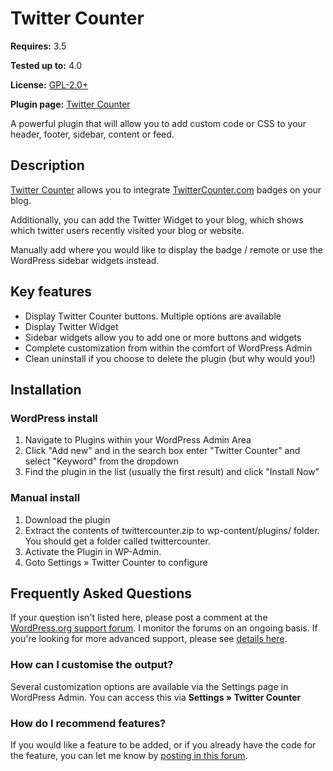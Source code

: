 # Twitter Counter

__Requires:__ 3.5

__Tested up to:__ 4.0

__License:__ [GPL-2.0+](http://www.gnu.org/licenses/gpl-2.0.html)

__Plugin page:__ <a href="http://ajaydsouza.com/wordpress/plugins/twittercounter/">Twitter Counter</a>

A powerful plugin that will allow you to add custom code or CSS to your header, footer, sidebar, content or feed.

## Description

[Twitter Counter](http://ajaydsouza.com/wordpress/plugins/twittercounter/) allows you to integrate <a href="http://twittercounter.com">TwitterCounter.com</a> badges on your blog.

Additionally, you can add the Twitter Widget to your blog, which shows which twitter users recently visited your blog or website.

Manually add where you would like to display the badge / remote or use the WordPress sidebar widgets instead.

## Key features

* Display Twitter Counter buttons. Multiple options are available
* Display Twitter Widget
* Sidebar widgets allow you to add one or more buttons and widgets
* Complete customization from within the comfort of WordPress Admin
* Clean uninstall if you choose to delete the plugin (but why would you!)


## Installation

### WordPress install

1. Navigate to Plugins within your WordPress Admin Area
2. Click "Add new" and in the search box enter "Twitter Counter" and select "Keyword" from the dropdown
3. Find the plugin in the list (usually the first result) and click "Install Now"

### Manual install

1. Download the plugin
2. Extract the contents of twittercounter.zip to wp-content/plugins/ folder. You should get a folder called twittercounter.
3. Activate the Plugin in WP-Admin. 
4. Goto Settings &raquo; Twitter Counter to configure


## Frequently Asked Questions

If your question isn't listed here, please post a comment at the [WordPress.org support forum](http://wordpress.org/support/plugin/twittercounter). I monitor the forums on an ongoing basis. If you're looking for more advanced support, please see [details here](http://ajaydsouza.com/support/).

### How can I customise the output?

Several customization options are available via the Settings page in WordPress Admin. You can access this via **Settings &raquo; Twitter Counter**

### How do I recommend features?

If you would like a feature to be added, or if you already have the code for the feature, you can let me know by [posting in this forum](http://wordpress.org/support/plugin/twittercounter).

